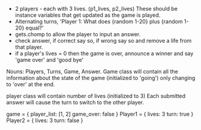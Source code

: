 - 2 players - each with 3 lives. (p1_lives, p2_lives)
  These should be instance variables that get updated as the game is
  played.
- Alternating turns,
  'Player 1: What does {random 1-20} plus {random 1-20} equal?'
- gets.chomp to allow the player to input an answer.
- check answer, if correct say so, if wrong say so
  and remove a life from that player.
- if a player's lives = 0 then the game is over,
  announce a winner and say 'game over' and 'good bye'

Nouns: Players, Turns, Game, Answer.
Game class will contain all the information about the
state of the game (initialized to 'going') only changing
to 'over' at the end.

player class will contain number of lives (initialized to 3)
Each submitted answer will cause the turn to switch to the other player.

game = {
player_list: [1, 2]
game_over: false
}
Player1 = {
lives: 3
turn: true
}
Player2 = {
lives: 3
turn: false
}
